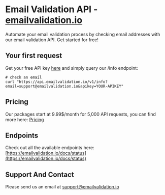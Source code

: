 # Email Validation API - [emailvalidation.io](https://emailvalidation.io)

Automate your email validation process by checking email addresses with our email validation API. Get started for free!

## Your first request

Get your free API key [here](https://app.emailvalidation.io/register) and simply query our /info endpoint:

```
# check an email
curl "https://api.emailvalidation.io/v1/info?email=support@emailvalidation.io&apikey=YOUR-APIKEY"

```

## Pricing

Our packages start at 9.99$/month for 5,000 API requests, you can find more here: [Pricing](https://emailvalidation.io/pricing/)

## Endpoints

Check out all the available endpoints here: [https://emailvalidation.io/docs/status](https://emailvalidation.io/docs/status)

## Support And Contact

Please send us an email at [support@emailvalidation.io](mailto:support@emailvalidation.io)
